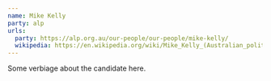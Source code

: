 ```yaml
---
name: Mike Kelly
party: alp
urls:
  party: https://alp.org.au/our-people/our-people/mike-kelly/
  wikipedia: https://en.wikipedia.org/wiki/Mike_Kelly_(Australian_politician)
---
```

Some verbiage about the candidate here.
